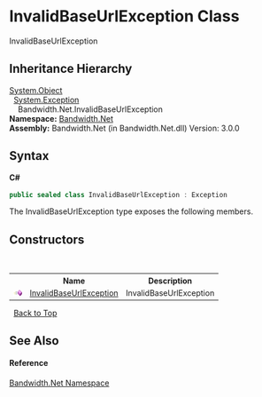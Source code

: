 ﻿# InvalidBaseUrlException Class
 

InvalidBaseUrlException


## Inheritance Hierarchy
<a href="http://msdn2.microsoft.com/en-us/library/e5kfa45b" target="_blank">System.Object</a><br />&nbsp;&nbsp;<a href="http://msdn2.microsoft.com/en-us/library/c18k6c59" target="_blank">System.Exception</a><br />&nbsp;&nbsp;&nbsp;&nbsp;Bandwidth.Net.InvalidBaseUrlException<br />
**Namespace:**&nbsp;<a href ="N_Bandwidth_Net.md">Bandwidth.Net</a><br />**Assembly:**&nbsp;Bandwidth.Net (in Bandwidth.Net.dll) Version: 3.0.0

## Syntax

**C#**<br />
``` C#
public sealed class InvalidBaseUrlException : Exception
```

The InvalidBaseUrlException type exposes the following members.


## Constructors
&nbsp;<table><tr><th></th><th>Name</th><th>Description</th></tr><tr><td>![Public method](media/pubmethod.gif "Public method")</td><td><a href ="M_Bandwidth_Net_InvalidBaseUrlException__ctor.md">InvalidBaseUrlException</a></td><td>
InvalidBaseUrlException</td></tr></table>&nbsp;
<a href="#invalidbaseurlexception-class">Back to Top</a>

## See Also


#### Reference
<a href ="N_Bandwidth_Net.md">Bandwidth.Net Namespace</a><br />